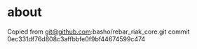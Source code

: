 about
=====

Copied from git@github.com:basho/rebar_riak_core.git
commit 0ec331df76d808c3affbbfe0f9bf44674599c474
